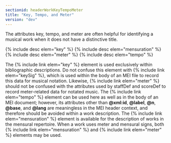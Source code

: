 ```yaml
---
sectionid: headerWorkKeyTempoMeter
title: "Key, Tempo, and Meter"
version: "dev"
---
```


The attributes key, tempo, and meter are often helpful for identifying a musical work when it does not have a distinctive title.

  
{% include desc elem="key" %} 
{% include desc elem="mensuration" %} 
{% include desc elem="meter" %} 
{% include desc elem="tempo" %} 
 

The {% include link elem="key" %} element is used exclusively within bibliographic descriptions. Do not confuse this element with {% include link elem="keySig" %}, which is used within the body of an MEI file to record this data for musical notation. Likewise, {% include link elem="meter" %} should not be confused with the attributes used by staffDef and scoreDef to record meter-related data for notated music. The {% include link elem="tempo" %} element can be used here as well as in the body of an MEI document; however, its attributes other than **@xml:id**, **@label**, **@n**, **@base**, and **@lang** are meaningless in the MEI header context, and therefore should be avoided within a work description. The {% include link elem="mensuration" %} element is available for the description of works in the mensural repertoire. When a work uses meter and mensural signs, both {% include link elem="mensuration" %} and {% include link elem="meter" %} elements may be used.
